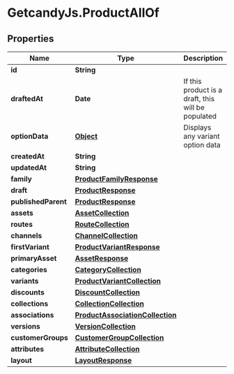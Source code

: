 # GetcandyJs.ProductAllOf

## Properties

Name | Type | Description | Notes
------------ | ------------- | ------------- | -------------
**id** | **String** |  | [optional] 
**draftedAt** | **Date** | If this product is a draft, this will be populated | [optional] 
**optionData** | [**Object**](.md) | Displays any variant option data | [optional] 
**createdAt** | **String** |  | [optional] 
**updatedAt** | **String** |  | [optional] 
**family** | [**ProductFamilyResponse**](ProductFamilyResponse.md) |  | [optional] 
**draft** | [**ProductResponse**](ProductResponse.md) |  | [optional] 
**publishedParent** | [**ProductResponse**](ProductResponse.md) |  | [optional] 
**assets** | [**AssetCollection**](AssetCollection.md) |  | [optional] 
**routes** | [**RouteCollection**](RouteCollection.md) |  | [optional] 
**channels** | [**ChannelCollection**](ChannelCollection.md) |  | [optional] 
**firstVariant** | [**ProductVariantResponse**](ProductVariantResponse.md) |  | [optional] 
**primaryAsset** | [**AssetResponse**](AssetResponse.md) |  | [optional] 
**categories** | [**CategoryCollection**](CategoryCollection.md) |  | [optional] 
**variants** | [**ProductVariantCollection**](ProductVariantCollection.md) |  | [optional] 
**discounts** | [**DiscountCollection**](DiscountCollection.md) |  | [optional] 
**collections** | [**CollectionCollection**](CollectionCollection.md) |  | [optional] 
**associations** | [**ProductAssociationCollection**](ProductAssociationCollection.md) |  | [optional] 
**versions** | [**VersionCollection**](VersionCollection.md) |  | [optional] 
**customerGroups** | [**CustomerGroupCollection**](CustomerGroupCollection.md) |  | [optional] 
**attributes** | [**AttributeCollection**](AttributeCollection.md) |  | [optional] 
**layout** | [**LayoutResponse**](LayoutResponse.md) |  | [optional] 



